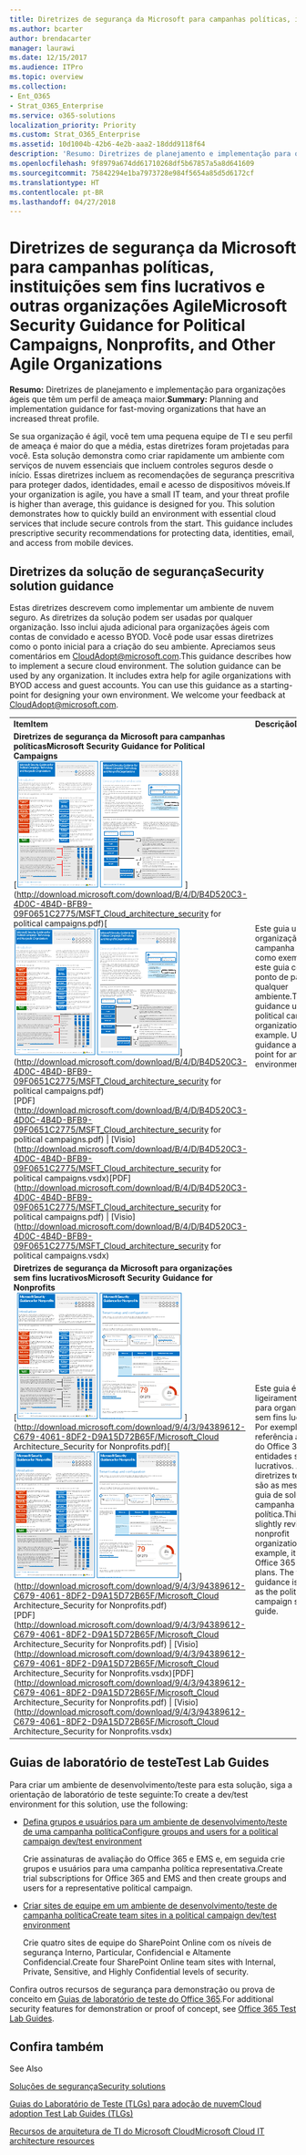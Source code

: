 ```yaml
---
title: Diretrizes de segurança da Microsoft para campanhas políticas, instituições sem fins lucrativos e outras organizações Agile
ms.author: bcarter
author: brendacarter
manager: laurawi
ms.date: 12/15/2017
ms.audience: ITPro
ms.topic: overview
ms.collection:
- Ent_O365
- Strat_O365_Enterprise
ms.service: o365-solutions
localization_priority: Priority
ms.custom: Strat_O365_Enterprise
ms.assetid: 10d1004b-42b6-4e2b-aaa2-18ddd9118f64
description: 'Resumo: Diretrizes de planejamento e implementação para organizações ágeis que têm um perfil de ameaça maior.'
ms.openlocfilehash: 9f8979a674dd61710268df5b67857a5a8d641609
ms.sourcegitcommit: 75842294e1ba7973728e984f5654a85d5d6172cf
ms.translationtype: HT
ms.contentlocale: pt-BR
ms.lasthandoff: 04/27/2018
---
```

# <a name="microsoft-security-guidance-for-political-campaigns-nonprofits-and-other-agile-organizations"></a><span data-ttu-id="97f85-103">Diretrizes de segurança da Microsoft para campanhas políticas, instituições sem fins lucrativos e outras organizações Agile</span><span class="sxs-lookup"><span data-stu-id="97f85-103">Microsoft Security Guidance for Political Campaigns, Nonprofits, and Other Agile Organizations</span></span>

 <span data-ttu-id="97f85-104">**Resumo:** Diretrizes de planejamento e implementação para organizações ágeis que têm um perfil de ameaça maior.</span><span class="sxs-lookup"><span data-stu-id="97f85-104">**Summary:** Planning and implementation guidance for fast-moving organizations that have an increased threat profile.</span></span>
  
<span data-ttu-id="97f85-p101">Se sua organização é ágil, você tem uma pequena equipe de TI e seu perfil de ameaça é maior do que a média, estas diretrizes foram projetadas para você. Esta solução demonstra como criar rapidamente um ambiente com serviços de nuvem essenciais que incluem controles seguros desde o início. Essas diretrizes incluem as recomendações de segurança prescritiva para proteger dados, identidades, email e acesso de dispositivos móveis.</span><span class="sxs-lookup"><span data-stu-id="97f85-p101">If your organization is agile, you have a small IT team, and your threat profile is higher than average, this guidance is designed for you. This solution demonstrates how to quickly build an environment with essential cloud services that include secure controls from the start. This guidance includes prescriptive security recommendations for protecting data, identities, email, and access from mobile devices.</span></span>
  
## <a name="security-solution-guidance"></a><span data-ttu-id="97f85-108">Diretrizes da solução de segurança</span><span class="sxs-lookup"><span data-stu-id="97f85-108">Security solution guidance</span></span>

<span data-ttu-id="97f85-p102">Estas diretrizes descrevem como implementar um ambiente de nuvem seguro. As diretrizes da solução podem ser usadas por qualquer organização. Isso inclui ajuda adicional para organizações ágeis com contas de convidado e acesso BYOD. Você pode usar essas diretrizes como o ponto inicial para a criação do seu ambiente. Apreciamos seus comentários em [CloudAdopt@microsoft.com](mailto:CloudAdopt@microsoft.com).</span><span class="sxs-lookup"><span data-stu-id="97f85-p102">This guidance describes how to implement a secure cloud environment. The solution guidance can be used by any organization. It includes extra help for agile organizations with BYOD access and guest accounts. You can use this guidance as a starting-point for designing your own environment. We welcome your feedback at [CloudAdopt@microsoft.com](mailto:CloudAdopt@microsoft.com).</span></span> 
  
|||
|:-----|:-----|
|<span data-ttu-id="97f85-114">**Item**</span><span class="sxs-lookup"><span data-stu-id="97f85-114">**Item**</span></span> <br/> |<span data-ttu-id="97f85-115">**Descrição**</span><span class="sxs-lookup"><span data-stu-id="97f85-115">**Description**</span></span> <br/> |
|<span data-ttu-id="97f85-116">**Diretrizes de segurança da Microsoft para campanhas políticas**</span><span class="sxs-lookup"><span data-stu-id="97f85-116">**Microsoft Security Guidance for Political Campaigns**</span></span> <br/> <span data-ttu-id="97f85-117">[![Miniatura para conjunto de mini-pôsteres.](images/d370ce28-ca40-4930-9a2c-907312aa06c8.png)          ](http://download.microsoft.com/download/B/4/D/B4D520C3-4D0C-4B4D-BFB9-09F0651C2775/MSFT_Cloud_architecture_security for political campaigns.pdf)</span><span class="sxs-lookup"><span data-stu-id="97f85-117">[![Thumb nail for mini poster set.](images/d370ce28-ca40-4930-9a2c-907312aa06c8.png)](http://download.microsoft.com/download/B/4/D/B4D520C3-4D0C-4B4D-BFB9-09F0651C2775/MSFT_Cloud_architecture_security for political campaigns.pdf)</span></span> <br/> <span data-ttu-id="97f85-118">[PDF](http://download.microsoft.com/download/B/4/D/B4D520C3-4D0C-4B4D-BFB9-09F0651C2775/MSFT_Cloud_architecture_security for political campaigns.pdf)  \| [Visio](http://download.microsoft.com/download/B/4/D/B4D520C3-4D0C-4B4D-BFB9-09F0651C2775/MSFT_Cloud_architecture_security for political campaigns.vsdx)</span><span class="sxs-lookup"><span data-stu-id="97f85-118">[PDF](http://download.microsoft.com/download/B/4/D/B4D520C3-4D0C-4B4D-BFB9-09F0651C2775/MSFT_Cloud_architecture_security for political campaigns.pdf) \| [Visio](http://download.microsoft.com/download/B/4/D/B4D520C3-4D0C-4B4D-BFB9-09F0651C2775/MSFT_Cloud_architecture_security for political campaigns.vsdx)</span></span> <br/> |<span data-ttu-id="97f85-p103">Este guia usa uma organização de campanha política como exemplo. Use este guia como um ponto de partida para qualquer ambiente.</span><span class="sxs-lookup"><span data-stu-id="97f85-p103">This guidance uses a political campaign organization as an example. Use this guidance as a starting point for any environment.</span></span>  <br/> |
|<span data-ttu-id="97f85-121">**Diretrizes de segurança da Microsoft para organizações sem fins lucrativos**</span><span class="sxs-lookup"><span data-stu-id="97f85-121">**Microsoft Security Guidance for Nonprofits**</span></span> <br/> <span data-ttu-id="97f85-122">[![Imagem em miniatura para arquivos disponíveis para download](images/e4784889-1c69-4067-9a8f-31d31d1eceea.png)          ](http://download.microsoft.com/download/9/4/3/94389612-C679-4061-8DF2-D9A15D72B65F/Microsoft_Cloud Architecture_Security for Nonprofits.pdf)</span><span class="sxs-lookup"><span data-stu-id="97f85-122">[![Thumnail image for downloadable file](images/e4784889-1c69-4067-9a8f-31d31d1eceea.png)](http://download.microsoft.com/download/9/4/3/94389612-C679-4061-8DF2-D9A15D72B65F/Microsoft_Cloud Architecture_Security for Nonprofits.pdf)</span></span> <br/> <span data-ttu-id="97f85-123">[PDF](http://download.microsoft.com/download/9/4/3/94389612-C679-4061-8DF2-D9A15D72B65F/Microsoft_Cloud Architecture_Security for Nonprofits.pdf)  \| [Visio](http://download.microsoft.com/download/9/4/3/94389612-C679-4061-8DF2-D9A15D72B65F/Microsoft_Cloud Architecture_Security for Nonprofits.vsdx)</span><span class="sxs-lookup"><span data-stu-id="97f85-123">[PDF](http://download.microsoft.com/download/9/4/3/94389612-C679-4061-8DF2-D9A15D72B65F/Microsoft_Cloud Architecture_Security for Nonprofits.pdf) \| [Visio](http://download.microsoft.com/download/9/4/3/94389612-C679-4061-8DF2-D9A15D72B65F/Microsoft_Cloud Architecture_Security for Nonprofits.vsdx)</span></span> <br/> |<span data-ttu-id="97f85-p104">Este guia é ligeiramente revisado para organizações sem fins lucrativos. Por exemplo, ele faz referência aos planos do Office 365 para entidades sem fins lucrativos. As diretrizes técnicas são as mesmas do guia de solução de campanha política.</span><span class="sxs-lookup"><span data-stu-id="97f85-p104">This guide is slightly revised for nonprofit organizations. For example, it references Office 365 Nonprofit plans. The technical guidance is the same as the political campaign solution guide.</span></span>  <br/> |
   
## <a name="test-lab-guides"></a><span data-ttu-id="97f85-127">Guias de laboratório de teste</span><span class="sxs-lookup"><span data-stu-id="97f85-127">Test Lab Guides</span></span>

<span data-ttu-id="97f85-128">Para criar um ambiente de desenvolvimento/teste para esta solução, siga a orientação de laboratório de teste seguinte:</span><span class="sxs-lookup"><span data-stu-id="97f85-128">To create a dev/test environment for this solution, use the following:</span></span> 
  
- [<span data-ttu-id="97f85-129">Defina grupos e usuários para um ambiente de desenvolvimento/teste de uma campanha política</span><span class="sxs-lookup"><span data-stu-id="97f85-129">Configure groups and users for a political campaign dev/test environment</span></span>](configure-groups-and-users-for-a-political-campaign-dev-test-environment.md)
    
     <span data-ttu-id="97f85-130">Crie assinaturas de avaliação do Office 365 e EMS e, em seguida crie grupos e usuários para uma campanha política representativa.</span><span class="sxs-lookup"><span data-stu-id="97f85-130">Create trial subscriptions for Office 365 and EMS and then create groups and users for a representative political campaign.</span></span>
    
- [<span data-ttu-id="97f85-131">Criar sites de equipe em um ambiente de desenvolvimento/teste de campanha política</span><span class="sxs-lookup"><span data-stu-id="97f85-131">Create team sites in a political campaign dev/test environment</span></span>](create-team-sites-in-a-political-campaign-dev-test-environment.md)
    
    <span data-ttu-id="97f85-132">Crie quatro sites de equipe do SharePoint Online com os níveis de segurança Interno, Particular, Confidencial e Altamente Confidencial.</span><span class="sxs-lookup"><span data-stu-id="97f85-132">Create four SharePoint Online team sites with Internal, Private, Sensitive, and Highly Confidential levels of security.</span></span>
    
<span data-ttu-id="97f85-133">Confira outros recursos de segurança para demonstração ou prova de conceito em [Guias de laboratório de teste do Office 365](http://aka.ms/o365tlgs).</span><span class="sxs-lookup"><span data-stu-id="97f85-133">For additional security features for demonstration or proof of concept, see [Office 365 Test Lab Guides](http://aka.ms/o365tlgs).</span></span>
  
## <a name="see-also"></a><span data-ttu-id="97f85-134">Confira também
</span><span class="sxs-lookup"><span data-stu-id="97f85-134">See Also</span></span>

[<span data-ttu-id="97f85-135">Soluções de segurança</span><span class="sxs-lookup"><span data-stu-id="97f85-135">Security solutions</span></span>](security-solutions.md)
  
[<span data-ttu-id="97f85-136">Guias do Laboratório de Teste (TLGs) para adoção de nuvem</span><span class="sxs-lookup"><span data-stu-id="97f85-136">Cloud adoption Test Lab Guides (TLGs)</span></span>](cloud-adoption-test-lab-guides-tlgs.md)
  
[<span data-ttu-id="97f85-137">Recursos de arquitetura de TI do Microsoft Cloud</span><span class="sxs-lookup"><span data-stu-id="97f85-137">Microsoft Cloud IT architecture resources</span></span>](microsoft-cloud-it-architecture-resources.md)



